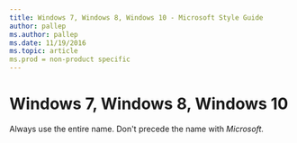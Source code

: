 ```yaml
---
title: Windows 7, Windows 8, Windows 10 - Microsoft Style Guide
author: pallep
ms.author: pallep
ms.date: 11/19/2016
ms.topic: article
ms.prod = non-product specific
---
```


# Windows 7, Windows 8, Windows 10

Always use the entire name. Don't precede the name with *Microsoft.*
